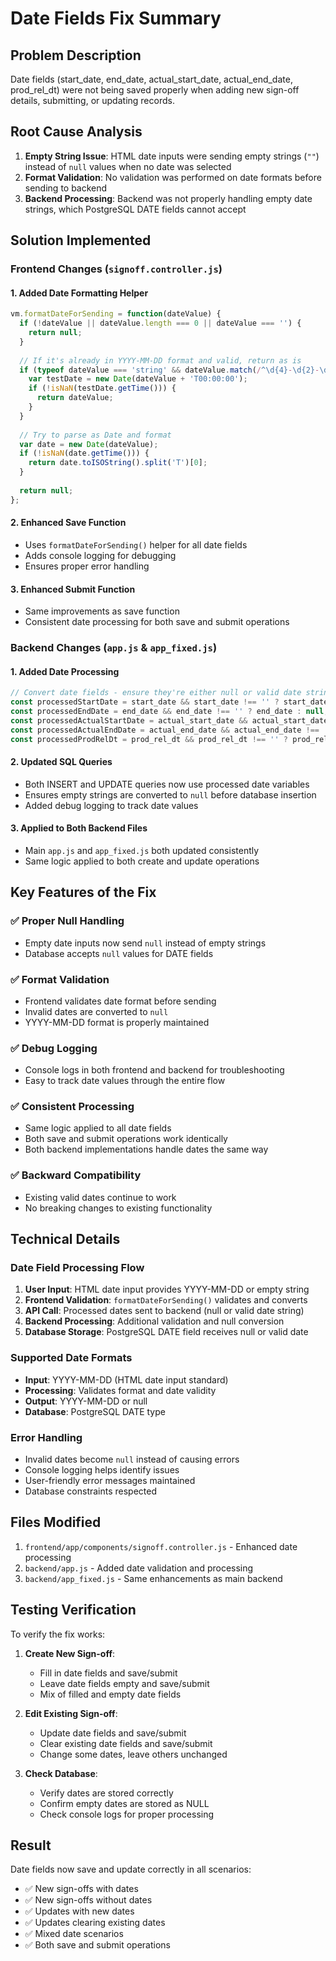 # Date Fields Fix Summary

## Problem Description
Date fields (start_date, end_date, actual_start_date, actual_end_date, prod_rel_dt) were not being saved properly when adding new sign-off details, submitting, or updating records.

## Root Cause Analysis
1. **Empty String Issue**: HTML date inputs were sending empty strings (`""`) instead of `null` values when no date was selected
2. **Format Validation**: No validation was performed on date formats before sending to backend
3. **Backend Processing**: Backend was not properly handling empty date strings, which PostgreSQL DATE fields cannot accept

## Solution Implemented

### Frontend Changes (`signoff.controller.js`)

#### 1. **Added Date Formatting Helper**
```javascript
vm.formatDateForSending = function(dateValue) {
  if (!dateValue || dateValue.length === 0 || dateValue === '') {
    return null;
  }
  
  // If it's already in YYYY-MM-DD format and valid, return as is
  if (typeof dateValue === 'string' && dateValue.match(/^\d{4}-\d{2}-\d{2}$/)) {
    var testDate = new Date(dateValue + 'T00:00:00');
    if (!isNaN(testDate.getTime())) {
      return dateValue;
    }
  }
  
  // Try to parse as Date and format
  var date = new Date(dateValue);
  if (!isNaN(date.getTime())) {
    return date.toISOString().split('T')[0];
  }
  
  return null;
};
```

#### 2. **Enhanced Save Function**
- Uses `formatDateForSending()` helper for all date fields
- Adds console logging for debugging
- Ensures proper error handling

#### 3. **Enhanced Submit Function**
- Same improvements as save function
- Consistent date processing for both save and submit operations

### Backend Changes (`app.js` & `app_fixed.js`)

#### 1. **Added Date Processing**
```javascript
// Convert date fields - ensure they're either null or valid date strings
const processedStartDate = start_date && start_date !== '' ? start_date : null;
const processedEndDate = end_date && end_date !== '' ? end_date : null;
const processedActualStartDate = actual_start_date && actual_start_date !== '' ? actual_start_date : null;
const processedActualEndDate = actual_end_date && actual_end_date !== '' ? actual_end_date : null;
const processedProdRelDt = prod_rel_dt && prod_rel_dt !== '' ? prod_rel_dt : null;
```

#### 2. **Updated SQL Queries**
- Both INSERT and UPDATE queries now use processed date variables
- Ensures empty strings are converted to `null` before database insertion
- Added debug logging to track date values

#### 3. **Applied to Both Backend Files**
- Main `app.js` and `app_fixed.js` both updated consistently
- Same logic applied to both create and update operations

## Key Features of the Fix

### ✅ **Proper Null Handling**
- Empty date inputs now send `null` instead of empty strings
- Database accepts `null` values for DATE fields

### ✅ **Format Validation**
- Frontend validates date format before sending
- Invalid dates are converted to `null`
- YYYY-MM-DD format is properly maintained

### ✅ **Debug Logging**
- Console logs in both frontend and backend for troubleshooting
- Easy to track date values through the entire flow

### ✅ **Consistent Processing**
- Same logic applied to all date fields
- Both save and submit operations work identically
- Both backend implementations handle dates the same way

### ✅ **Backward Compatibility**
- Existing valid dates continue to work
- No breaking changes to existing functionality

## Technical Details

### Date Field Processing Flow
1. **User Input**: HTML date input provides YYYY-MM-DD or empty string
2. **Frontend Validation**: `formatDateForSending()` validates and converts
3. **API Call**: Processed dates sent to backend (null or valid date string)
4. **Backend Processing**: Additional validation and null conversion
5. **Database Storage**: PostgreSQL DATE field receives null or valid date

### Supported Date Formats
- **Input**: YYYY-MM-DD (HTML date input standard)
- **Processing**: Validates format and date validity
- **Output**: YYYY-MM-DD or null
- **Database**: PostgreSQL DATE type

### Error Handling
- Invalid dates become `null` instead of causing errors
- Console logging helps identify issues
- User-friendly error messages maintained
- Database constraints respected

## Files Modified
1. `frontend/app/components/signoff.controller.js` - Enhanced date processing
2. `backend/app.js` - Added date validation and processing
3. `backend/app_fixed.js` - Same enhancements as main backend

## Testing Verification
To verify the fix works:

1. **Create New Sign-off**:
   - Fill in date fields and save/submit
   - Leave date fields empty and save/submit
   - Mix of filled and empty date fields

2. **Edit Existing Sign-off**:
   - Update date fields and save/submit
   - Clear existing date fields and save/submit
   - Change some dates, leave others unchanged

3. **Check Database**:
   - Verify dates are stored correctly
   - Confirm empty dates are stored as NULL
   - Check console logs for proper processing

## Result
Date fields now save and update correctly in all scenarios:
- ✅ New sign-offs with dates
- ✅ New sign-offs without dates  
- ✅ Updates with new dates
- ✅ Updates clearing existing dates
- ✅ Mixed date scenarios
- ✅ Both save and submit operations

